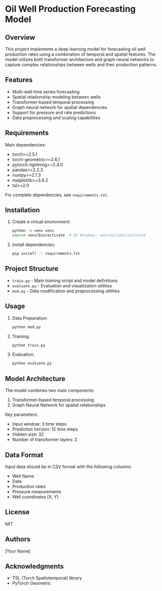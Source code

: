 # Oil Well Production Forecasting Model

## Overview
This project implements a deep learning model for forecasting oil well production rates using a combination of temporal and spatial features. The model utilizes both transformer architecture and graph neural networks to capture complex relationships between wells and their production patterns.

## Features
- Multi-well time series forecasting
- Spatial relationship modeling between wells
- Transformer-based temporal processing
- Graph neural network for spatial dependencies
- Support for pressure and rate predictions
- Data preprocessing and scaling capabilities

## Requirements
Main dependencies:
- torch>=2.5.1
- torch-geometric>=2.6.1
- pytorch-lightning>=2.4.0
- pandas>=2.2.3
- numpy>=2.1.3
- matplotlib>=3.9.2
- tsl>=2.0

For complete dependencies, see `requirements.txt`.

## Installation

1. Create a virtual environment:
   ```bash
   python -m venv venv
   source venv/bin/activate  # On Windows: venv\Scripts\activate
   ```

2. Install dependencies:
   ```bash
   pip install -r requirements.txt
   ```

## Project Structure
- `train.py` - Main training script and model definitions
- `evaluate.py` - Evaluation and visualization utilities
- `mod.py` - Data modification and preprocessing utilities

## Usage

1. Data Preparation:
   ```bash
   python mod.py
   ```

2. Training:
   ```bash
   python train.py
   ```

3. Evaluation:
   ```bash
   python evaluate.py
   ```

## Model Architecture
The model combines two main components:
1. Transformer-based temporal processing
2. Graph Neural Network for spatial relationships

Key parameters:
- Input window: 3 time steps
- Prediction horizon: 12 time steps
- Hidden size: 32
- Number of transformer layers: 2

## Data Format
Input data should be in CSV format with the following columns:
- Well Name
- Date
- Production rates
- Pressure measurements
- Well coordinates (X, Y)

## License
MIT

## Authors
[Your Name]

## Acknowledgments
- TSL (Torch Spatiotemporal) library
- PyTorch Geometric

